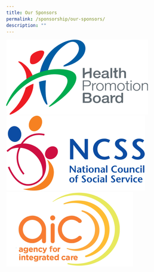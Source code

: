 ```yaml
---
title: Our Sponsors
permalink: /sponsorship/our-sponsors/
description: ""
---
```

![](/images/HPB_R_V_CMYK_Logo%201.png)
![](/images/SMHCNCSSlogo2014hires.png)
![](/images/SMHClogoAIC_page-0001%201.png)